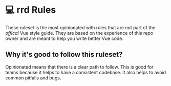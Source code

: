 # 💻 rrd Rules

These ruleset is the most opinionated with rules that are not part of the *offical* Vue style guide. They are based on the experience of this repo owner and are meant to help you write better Vue code.

## Why it's good to follow this ruleset?

Opinionated means that there is a clear path to follow. This is good for teams because it helps to have a consistent codebase. It also helps to avoid common pitfalls and bugs.